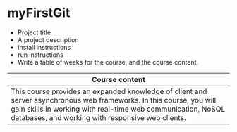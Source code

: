 # myFirstGit

+ Project title
+ A project description
+ install instructions
+ run instructions
+ Write a table of weeks for the course, and the course content.

|Course content|
| --- |
|This course provides an expanded knowledge of client and server asynchronous web frameworks. In this course, you will gain skills in working with real-time web communication, NoSQL databases, and working with responsive web clients.|


